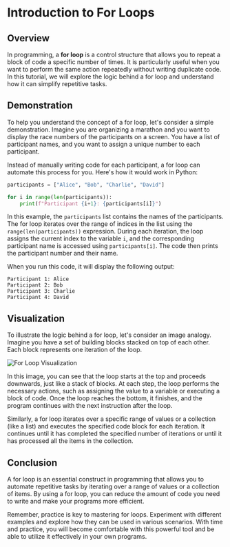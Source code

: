 # Introduction to For Loops

## Overview

In programming, a **for loop** is a control structure that allows you to repeat a block of code a specific number of times. It is particularly useful when you want to perform the same action repeatedly without writing duplicate code. In this tutorial, we will explore the logic behind a for loop and understand how it can simplify repetitive tasks.

## Demonstration

To help you understand the concept of a for loop, let's consider a simple demonstration. Imagine you are organizing a marathon and you want to display the race numbers of the participants on a screen. You have a list of participant names, and you want to assign a unique number to each participant.

Instead of manually writing code for each participant, a for loop can automate this process for you. Here's how it would work in Python:

```python
participants = ["Alice", "Bob", "Charlie", "David"]

for i in range(len(participants)):
    print(f"Participant {i+1}: {participants[i]}")
```

In this example, the `participants` list contains the names of the participants. The for loop iterates over the range of indices in the list using the `range(len(participants))` expression. During each iteration, the loop assigns the current index to the variable `i`, and the corresponding participant name is accessed using `participants[i]`. The code then prints the participant number and their name.

When you run this code, it will display the following output:

```
Participant 1: Alice
Participant 2: Bob
Participant 3: Charlie
Participant 4: David
```

## Visualization

To illustrate the logic behind a for loop, let's consider an image analogy. Imagine you have a set of building blocks stacked on top of each other. Each block represents one iteration of the loop.

![For Loop Visualization](https://example.com/for_loop_visualization.png)

In this image, you can see that the loop starts at the top and proceeds downwards, just like a stack of blocks. At each step, the loop performs the necessary actions, such as assigning the value to a variable or executing a block of code. Once the loop reaches the bottom, it finishes, and the program continues with the next instruction after the loop.

Similarly, a for loop iterates over a specific range of values or a collection (like a list) and executes the specified code block for each iteration. It continues until it has completed the specified number of iterations or until it has processed all the items in the collection.

## Conclusion

A for loop is an essential construct in programming that allows you to automate repetitive tasks by iterating over a range of values or a collection of items. By using a for loop, you can reduce the amount of code you need to write and make your programs more efficient.

Remember, practice is key to mastering for loops. Experiment with different examples and explore how they can be used in various scenarios. With time and practice, you will become comfortable with this powerful tool and be able to utilize it effectively in your own programs.
